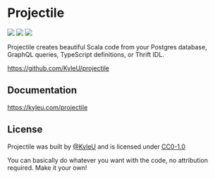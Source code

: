 # Projectile

![](https://img.shields.io/nexus/r/https/oss.sonatype.org/com.kyleu/projectile_2.12.svg)
![](https://img.shields.io/github/license/KyleU/projectile.svg)
![](https://img.shields.io/travis/KyleU/projectile.svg)

Projectile creates beautiful Scala code from your Postgres database, GraphQL queries, TypeScript definitions, or Thrift IDL.

https://github.com/KyleU/projectile


## Documentation

https://kyleu.com/projectile


## License

Projectile was built by [@KyleU](https://github.com/KyleU) and is licensed under [CC0-1.0](license) 

You can basically do whatever you want with the code, no attribution required. Make it your own! 
